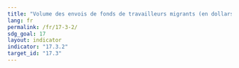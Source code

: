```yaml
---
title: "Volume des envois de fonds de travailleurs migrants (en dollars des États‑Unis) en proportion du PIB tota"
lang: fr
permalink: /fr/17-3-2/
sdg_goal: 17
layout: indicator
indicator: "17.3.2"
target_id: "17.3"
---
```


